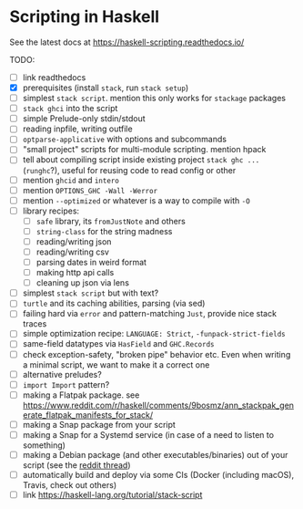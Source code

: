 # Scripting in Haskell

See the latest docs at https://haskell-scripting.readthedocs.io/

TODO:

- [ ] link readthedocs
- [x] prerequisites (install `stack`, run `stack setup`)
- [ ] simplest `stack script`. mention this only works for `stackage`
  packages
- [ ] `stack ghci` into the script
- [ ] simple Prelude-only stdin/stdout
- [ ] reading inpfile, writing outfile
- [ ] `optparse-applicative` with options and subcommands
- [ ] "small project" scripts for multi-module scripting. mention
  hpack
- [ ] tell about compiling script inside existing project `stack ghc
  ...` (`runghc`?), useful for reusing code to read config or other
- [ ] mention `ghcid` and `intero`
- [ ] mention `OPTIONS_GHC -Wall -Werror`
- [ ] mention `--optimized` or whatever is a way to compile with `-O`
- [ ] library recipes:
  - [ ] `safe` library, its `fromJustNote` and others
  - [ ] `string-class` for the string madness
  - [ ] reading/writing json
  - [ ] reading/writing csv
  - [ ] parsing dates in weird format
  - [ ] making http api calls
  - [ ] cleaning up json via lens
- [ ] simplest `stack script` but with text?
- [ ] `turtle` and its caching abilities, parsing (via sed)
- [ ] failing hard via `error` and pattern-matching `Just`, provide
  nice stack traces
- [ ] simple optimization recipe: `LANGUAGE: Strict`,
  `-funpack-strict-fields`
- [ ] same-field datatypes via `HasField` and `GHC.Records`
- [ ] check exception-safety, "broken pipe" behavior etc. Even when
  writing a minimal script, we want to make it a correct one
- [ ] alternative preludes?
- [ ] `import Import` pattern?
- [ ] making a Flatpak package. see
      https://www.reddit.com/r/haskell/comments/9bosmz/ann_stackpak_generate_flatpak_manifests_for_stack/
- [ ] making a Snap package from your script
- [ ] making a Snap for a Systemd service (in case of a need to listen to something)
- [ ] making a Debian package (and other executables/binaries) out of your script (see the [reddit thread](https://www.reddit.com/r/haskell/comments/7tgnwc/how_to_make_a_debian_package_out_of_a_haskell/))
- [ ] automatically build and deploy via some CIs (Docker (including macOS), Travis, check out others)
- [ ] link https://haskell-lang.org/tutorial/stack-script
